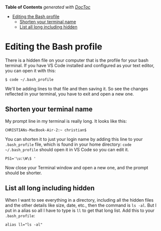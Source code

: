 <!-- START doctoc generated TOC please keep comment here to allow auto update -->
<!-- DON'T EDIT THIS SECTION, INSTEAD RE-RUN doctoc TO UPDATE -->
**Table of Contents**  *generated with [DocToc](https://github.com/thlorenz/doctoc)*

- [Editing the Bash profile](#editing-the-bash-profile)
  - [Shorten your terminal name](#shorten-your-terminal-name)
  - [List all long including hidden](#list-all-long-including-hidden)

<!-- END doctoc generated TOC please keep comment here to allow auto update -->

# Editing the Bash profile

There is a hidden file on your computer that is the profile for your bash terminal. If you have VS Code installed and configured as your text editor, you can open it with this:

`$ code ~/.bash_profile`

We'll be adding lines to that file and then saving it. So see the changes reflected in your terminal, you have to exit and open a new one.

## Shorten your terminal name

My prompt line in my terminal is really long. It looks like this:

`CHRISTIANs-MacBook-Air-2:~ christian$`

You can shorten it to just your login name by adding this line to your `.bash_profile` file, which is found in your home directory: `code ~/.bash_profile` should open it in VS Code so you can edit it.

`PS1='\u:\W\$ '`

Now close your Terminal window and open a new one, and the prompt should be shorter.

## List all long including hidden

When I want to see everything in a directory, including all the hidden files and the other details like size, date, etc., then the command is `ls -al`. But I put in a alias so all I have to type is `ll` to get that long list. Add this to your `.bash_profile`:

`alias ll="ls -al"`
